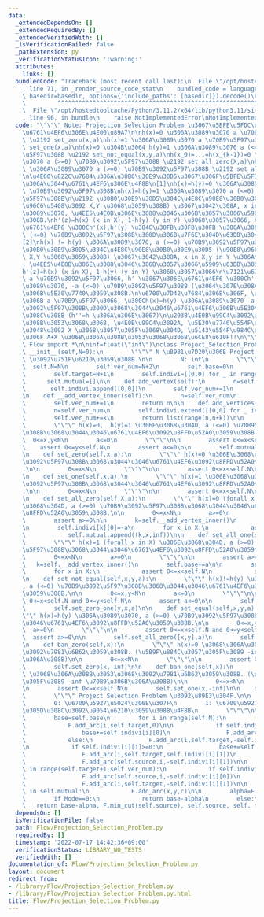 ```yaml
---
data:
  _extendedDependsOn: []
  _extendedRequiredBy: []
  _extendedVerifiedWith: []
  _isVerificationFailed: false
  _pathExtension: py
  _verificationStatusIcon: ':warning:'
  attributes:
    links: []
  bundledCode: "Traceback (most recent call last):\n  File \"/opt/hostedtoolcache/Python/3.11.2/x64/lib/python3.11/site-packages/onlinejudge_verify/documentation/build.py\"\
    , line 71, in _render_source_code_stat\n    bundled_code = language.bundle(stat.path,\
    \ basedir=basedir, options={'include_paths': [basedir]}).decode()\n          \
    \         ^^^^^^^^^^^^^^^^^^^^^^^^^^^^^^^^^^^^^^^^^^^^^^^^^^^^^^^^^^^^^^^^^^^^^^^^^^^^^^^^^\n\
    \  File \"/opt/hostedtoolcache/Python/3.11.2/x64/lib/python3.11/site-packages/onlinejudge_verify/languages/python.py\"\
    , line 96, in bundle\n    raise NotImplementedError\nNotImplementedError\n"
  code: "\"\"\" Note: Projection Selection Problem \u3067\u5BFE\u5FDC\u3067\u304D\u308B\
    \u6761\u4EF6\u306E\u4E00\u89A7\n\nh(x)=0 \u306A\u3089\u3070 a \u70B9\u5F97\u308B\
    \ \u2192 set_zero(x,a)\nh(x)=1 \u306A\u3089\u3070 a \u70B9\u5F97\u308B \u2192\
    \ set_one(x,a)\nh(x)=0 \u304B\u3064 h(y)=1 \u306A\u3089\u3070 a (<=0) \u70B9\u3092\
    \u5F97\u308B \u2192 set_not_equal(x,y,a)\nh(x_0)=...=h(x_{k-1})=0 \u306A\u3089\
    \u3070 a (>=0) \u70B9\u3092\u5F97\u308B \u2192 set_all_zero(X,a)\nh(x_0)=...=h(x_{k-1})=1\
    \ \u306A\u3089\u3070 a (>=0) \u70B9\u3092\u5F97\u308B \u2192 set_all_one(X,a)\n\
    \n\u4E00\u822C\u7684\u306A\u30B0\u30E9\u30D5\u3067\u306F\u5BFE\u5FDC\u3067\u304D\
    \u306A\u3044\u6761\u4EF6\u306E\u4F8B\n[1]\nh(x)=h(y)=0 \u306A\u3089\u3070 a (<=0)\
    \ \u70B9\u3092\u5F97\u308B\nh(x)=h(y)=1 \u306A\u3089\u3070 a (<=0) \u70B9\u3092\
    \u5F97\u308B\n\u2192 \u30B0\u30E9\u30D5\u304C\u4E8C\u90E8\u30B0\u30E9\u30D5 (\u90E8\
    \u96C6\u5408\u3092 X,Y \u3068\u3059\u308B) \u3067\u3042\u308A, x in X,y in Y \u306A\
    \u3089\u3070, \u4EE5\u4E0B\u306E\u3088\u3046\u306B\u3057\u3066\u5909\u63DB\u3059\
    \u308B.\nh'(z)=h(x) (x in X), 1-h(y) (y in Y) \u3068\u3057\u3066, h' \u3067\u306E\
    \u6761\u4EF6 \u300Ch'(x),h'(y) \u304C\u30FB\u30FB\u30FB \u306A\u3089\u3070, a\
    \ (<=0) \u70B9\u3092\u5F97\u308B\u300D\u306B\u7F6E\u304D\u63DB\u3048\u308B.\n\n\
    [2]\nh(x) != h(y) \u306A\u3089\u3070, a (>=0) \u70B9\u3092\u5F97\u308B\n\u2192\
    \u30B0\u30E9\u30D5\u304C\u4E8C\u90E8\u30B0\u30E9\u30D5 (\u90E8\u96C6\u5408\u3092\
    \ X,Y \u3068\u3059\u308B) \u3067\u3042\u308A, x in X,y in Y \u306A\u3089\u3070\
    , \u4EE5\u4E0B\u306E\u3088\u3046\u306B\u3057\u3066\u5909\u63DB\u3059\u308B.\n\
    h'(z)=h(x) (x in X), 1-h(y) (y in Y) \u3068\u3057\u3066\n\u7121\u6761\u4EF6\u306B\
    \ a \u70B9\u3092\u5F97\u3066, h' \u3067\u306E\u6761\u4EF6 \u300Ch'(x)=h'(y) \u306A\
    \u3089\u3070, -a (<=0) \u70B9\u3092\u5F97\u308B (\u3064\u307E\u308A [1])\u300D\
    \u306B\u5E30\u7740\u3059\u308B.\n\u6700\u7D42\u7684\u306B\u306F, \u7121\u6761\u4EF6\
    \u306B a \u70B9\u5F97\u3066, \u300Ch(x)=h(y) \u306A\u3089\u3070 -a (<=0) \u70B9\
    \u3092\u5F97\u308B\u300D\u3068\u3044\u3046\u6761\u4EF6\u306B\u5E30\u7740\u3055\
    \u308C\u308B (h''=h \u306A\u306E\u3067)\n\u203B\u4E0B\u99C4\u3092\u5C65\u304B\u305B\
    \u308B\u3053\u3068\u3068, \u4E0B\u99C4\u3092A, \u5E30\u7740\u554F\u984C\u306E\u7B54\
    \u3048\u3092 X \u3068\u3057\u305F\u3068\u304D, \u5143\u554F\u984C\u306E\u7B54\u3048\
    \u306F A+X \u306B\u306A\u308B\u3053\u3068\u306B\u6CE8\u610F!!\n\"\"\"\n\nfrom\
    \ Flow import *\n\ninf=float(\"inf\")\nclass Project_Selection_Problem:\n    def\
    \ __init__(self,N=0):\n        \"\"\" N \u8981\u7D20\u306E Project Selection Problem\
    \ \u3092\u751F\u6210\u3059\u308B.\n\n        N: int\n        \"\"\"\n\n      \
    \  self.N=N\n        self.ver_num=N+2\n        self.base=0\n        self.source=N\n\
    \        self.target=N+1\n        self.indivi=[[0,0] for _ in range(N+2)]\n  \
    \      self.mutual=[]\n\n    def add_vertex(self):\n        n=self.ver_num\n \
    \       self.indivi.append([0,0])\n        self.ver_num+=1\n        return n\n\
    \n    def __add_vertex_inner(self):\n        n=self.ver_num\n        self.indivi.append([None,None])\n\
    \        self.ver_num+=1\n        return n\n\n    def add_vertices(self, k):\n\
    \        n=self.ver_num\n        self.indivi.extend([[0,0] for _ in range(k)])\n\
    \        self.ver_num+=k\n        return list(range(n,n+k))\n\n    def set_zero_one(self,x,y,a):\n\
    \        \"\"\" h(x)=0,  h(y)=1 \u306E\u3068\u304D, a (<=0) \u70B9\u3092\u5F97\
    \u308B\u3068\u3044\u3046\u6761\u4EF6\u3092\u8FFD\u52A0\u3059\u308B.\n\n      \
    \  0<=x,y<N\n        a<=0\n        \"\"\"\n\n        assert 0<=x<self.N\n    \
    \    assert 0<=y<self.N\n        assert a<=0\n\n        self.mutual.append((x,y,-a))\n\
    \n    def set_zero(self,x,a):\n        \"\"\" h(x)=0 \u306E\u3068\u304D, a \u70B9\
    \u3092\u5F97\u308B\u3068\u3044\u3046\u6761\u4EF6\u3092\u8FFD\u52A0\u3059\u308B\
    .\n\n        0<=x<N\n        \"\"\"\n\n        assert 0<=x<self.N\n        self.indivi[x][0]+=a\n\
    \n    def set_one(self,x,a):\n        \"\"\" h(x)=1 \u306E\u3068\u304D, a \u70B9\
    \u3092\u5F97\u308B\u3068\u3044\u3046\u6761\u4EF6\u3092\u8FFD\u52A0\u3059\u308B\
    .\n\n        0<=x<N\n        \"\"\"\n\n        assert 0<=x<self.N\n        self.indivi[x][1]+=a\n\
    \n    def set_all_zero(self,X,a):\n        \"\"\" h(x)=0 (forall x in X) \u306E\
    \u3068\u304D, a (>=0) \u70B9\u3092\u5F97\u308B\u3068\u3044\u3046\u6761\u4EF6\u3092\
    \u8FFD\u52A0\u3059\u308B.\n\n        0<=x<N\n        a>=0\n        \"\"\"\n\n\
    \        assert a>=0\n\n        k=self.__add_vertex_inner()\n        self.base+=a\n\
    \n        self.indivi[k][0]=-a\n        for x in X:\n            assert 0<=x<self.N\n\
    \            self.mutual.append((k,x,inf))\n\n    def set_all_one(self,X,a):\n\
    \        \"\"\" h(x)=1 (forall x in X) \u306E\u3068\u304D, a (>=0) \u70B9\u3092\
    \u5F97\u308B\u3068\u3044\u3046\u6761\u4EF6\u3092\u8FFD\u52A0\u3059\u308B.\n\n\
    \        0<=x<N\n        a>=0\n        \"\"\"\n\n        assert a>=0\n\n     \
    \   k=self.__add_vertex_inner()\n        self.base+=a\n\n        self.indivi[k][1]=-a\n\
    \        for x in X:\n            assert 0<=x<self.N\n            self.mutual.append((x,k,inf))\n\
    \n    def set_not_equal(self,x,y,a):\n        \"\"\" h(x)!=h(y) \u306A\u3089\u3070\
    , a (<=0) \u70B9\u3092\u5F97\u308B\u3068\u3044\u3046\u6761\u4EF6\u3092\u8FFD\u52A0\
    \u3059\u308B.\n\n        0<=x,y<N\n        a<=0\n        \"\"\"\n\n        assert\
    \ 0<=x<self.N and 0<=y<self.N\n        assert a<=0\n\n        self.set_zero_one(x,y,a)\n\
    \        self.set_zero_one(y,x,a)\n\n    def set_equal(self,x,y,a):\n        \"\
    \"\" h(x)=h(y) \u306A\u3089\u3070, a (>=0) \u70B9\u3092\u5F97\u308B\u3068\u3044\
    \u3046\u6761\u4EF6\u3092\u8FFD\u52A0\u3059\u308B.\n\n        0<=x,y<N\n      \
    \  a>=0\n        \"\"\"\n\n        assert 0<=x<self.N and 0<=y<self.N\n      \
    \  assert a>=0\n\n        self.set_all_zero([x,y],a)\n        self.set_all_one([x,y],a)\n\
    \n    def ban_zero(self,x):\n        \"\"\" h(x)=0 \u3068\u306A\u308B\u3053\u3068\
    \u3092\u7981\u6B62\u3059\u308B. (\u5B9F\u884C\u3057\u305F\u3089 -inf \u70B9\u306B\
    \u306A\u308B)\n\n        0<=x<N\n        \"\"\"\n\n        assert 0<=x<self.N\n\
    \        self.set_zero(x,-inf)\n\n    def ban_one(self,x):\n        \"\"\" h(x)=1\
    \ \u3068\u306A\u308B\u3053\u3068\u3092\u7981\u6B62\u3059\u308B. (\u5B9F\u884C\u3057\
    \u305F\u3089 -inf \u70B9\u306B\u306A\u308B)\n\n        0<=x<N\n        \"\"\"\n\
    \n        assert 0<=x<self.N\n        self.set_one(x,-inf)\n\n    def solve(self,Mode=0):\n\
    \        \"\"\" Project Selection Problem \u3092\u89E3\u304F.\n\n        Mode\n\
    \        0: \u6700\u5927\u5024\u306E\u307F\n        1: \u6700\u5927\u5024\u3068\
    \u305D\u308C\u3092\u9054\u6210\u3059\u308B\u4F8B\n        \"\"\"\n\n        F=MaxFlow(self.ver_num)\n\
    \        base=self.base\n        for i in range(self.N):\n            F.add_arc(self.source,i,0)\n\
    \            F.add_arc(i,self.target,0)\n\n            if self.indivi[i][0]>=0:\n\
    \                base+=self.indivi[i][0]\n                F.add_arc(self.source,i,self.indivi[i][0])\n\
    \            else:\n                F.add_arc(i,self.target,-self.indivi[i][0])\n\
    \n            if self.indivi[i][1]>=0:\n                base+=self.indivi[i][1]\n\
    \                F.add_arc(i,self.target,self.indivi[i][1])\n            else:\n\
    \                F.add_arc(self.source,i,-self.indivi[i][1])\n\n        for i\
    \ in range(self.target+1,self.ver_num):\n            if self.indivi[i][0]!=None:\n\
    \                F.add_arc(self.source,i,-self.indivi[i][0])\n            if self.indivi[i][1]!=None:\n\
    \                F.add_arc(i,self.target,-self.indivi[i][1])\n\n        for x,y,c\
    \ in self.mutual:\n            F.add_arc(x,y,c)\n\n        alpha=F.max_flow(self.source,self.target)\n\
    \        if Mode==0:\n            return base-alpha\n        else:\n         \
    \   return base-alpha, F.min_cut(self.source), self.source, self. target\n"
  dependsOn: []
  isVerificationFile: false
  path: Flow/Projection_Selection_Problem.py
  requiredBy: []
  timestamp: '2022-07-17 14:42:36+09:00'
  verificationStatus: LIBRARY_NO_TESTS
  verifiedWith: []
documentation_of: Flow/Projection_Selection_Problem.py
layout: document
redirect_from:
- /library/Flow/Projection_Selection_Problem.py
- /library/Flow/Projection_Selection_Problem.py.html
title: Flow/Projection_Selection_Problem.py
---
```

